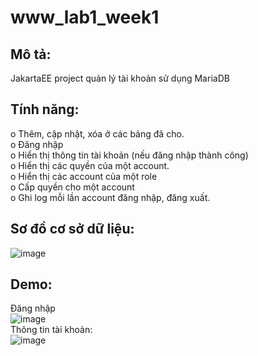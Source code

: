 # www_lab1_week1
## Mô tả:
JakartaEE project quản lý tài khoản sử dụng MariaDB
## Tính năng:
  o Thêm, cập nhật, xóa ở các bảng đã cho.  
  o Đăng nhập  
  o Hiển thị thông tin tài khoản (nếu đăng nhập thành công)  
  o Hiển thị các quyền của một account.  
  o Hiển thị các account của một role  
  o Cấp quyền cho một account  
  o Ghi log mỗi lần account đăng nhập, đăng xuất.  
## Sơ đồ cơ sở dữ liệu:
![image](https://github.com/HuuPhuoc2632/www_lab1_week1/assets/125341224/6cc4e578-d22d-4412-867b-e42fe1f51fc0)
## Demo:
  Đăng nhập  
  ![image](https://github.com/HuuPhuoc2632/www_lab1_week1/assets/125341224/fe4e367f-8622-432c-b7c6-284b5e5e71cd)  
  Thông tin tài khoản:  
  ![image](https://github.com/HuuPhuoc2632/www_lab1_week1/assets/125341224/21f4eb8f-e2e5-46c0-bb54-65cdaeb4f058)  


